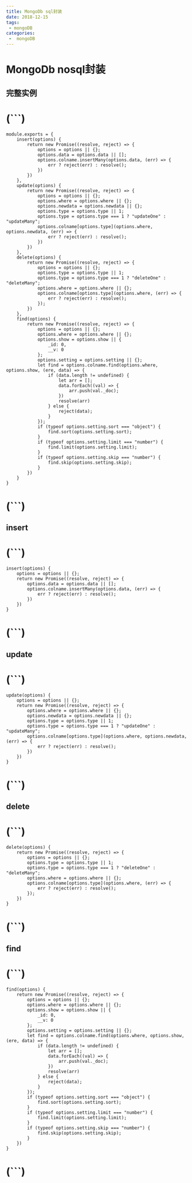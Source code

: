 ```yaml
---
title: MongoDb sql封装
date: 2018-12-15
tags:
 - mongoDB
categories:
 -  mongoDB
---
```




# MongoDb nosql封装
## 完整实例
# (```) 
    module.exports = {
        insert(options) {
            return new Promise((resolve, reject) => {
                options = options || {};
                options.data = options.data || [];
                options.colname.insertMany(options.data, (err) => {
                    err ? reject(err) : resolve();
                })
            })
        },
        update(options) {
            return new Promise((resolve, reject) => {
                options = options || {};
                options.where = options.where || {};
                options.newdata = options.newdata || {};
                options.type = options.type || 1;
                options.type = options.type === 1 ? "updateOne" : "updateMany";
                options.colname[options.type](options.where, options.newdata, (err) => {
                    err ? reject(err) : resolve();
                })
            })
        },
        delete(options) {
            return new Promise((resolve, reject) => {
                options = options || {};
                options.type = options.type || 1;
                options.type = options.type === 1 ? "deleteOne" : "deleteMany";
                options.where = options.where || {};
                options.colname[options.type](options.where, (err) => {
                    err ? reject(err) : resolve();
                });
            })
        },
        find(options) {
            return new Promise((resolve, reject) => {
                options = options || {};
                options.where = options.where || {};
                options.show = options.show || {
                    _id: 0,
                    __v: 0
                };
                options.setting = options.setting || {};
                let find = options.colname.find(options.where, options.show, (ere, data) => {
                    if (data.length != undefined) {
                        let arr = [];
                        data.forEach((val) => {
                            arr.push(val._doc);
                        })
                        resolve(arr)
                    } else {
                        reject(data);
                    }
                });
                if (typeof options.setting.sort === "object") {
                    find.sort(options.setting.sort);
                }
                if (typeof options.setting.limit === "number") {
                    find.limit(options.setting.limit);
                }
                if (typeof options.setting.skip === "number") {
                    find.skip(options.setting.skip);
                }
            })
        }
    }
# (```) 
## insert
# (```) 
    insert(options) {
        options = options || {};
        return new Promise((resolve, reject) => {
            options.data = options.data || [];
            options.colname.insertMany(options.data, (err) => {
                err ? reject(err) : resolve();
            })
        })
    }
# (```) 
## update
# (```) 
    update(options) {
        options = options || {};
        return new Promise((resolve, reject) => {
            options.where = options.where || {};
            options.newdata = options.newdata || {};
            options.type = options.type || 1;
            options.type = options.type === 1 ? "updateOne" : "updateMany";
            options.colname[options.type](options.where, options.newdata, (err) => {
                err ? reject(err) : resolve();
            })
        })
    }
# (```) 
## delete
# (```) 
    delete(options) {
        return new Promise((resolve, reject) => {
            options = options || {};
            options.type = options.type || 1;
            options.type = options.type === 1 ? "deleteOne" : "deleteMany";
            options.where = options.where || {};
            options.colname[options.type](options.where, (err) => {
                err ? reject(err) : resolve();
            });
        })
    }
# (```) 
## find
# (```) 
    find(options) {
        return new Promise((resolve, reject) => {
            options = options || {};
            options.where = options.where || {};
            options.show = options.show || {
                _id: 0,
                __v: 0
            };
            options.setting = options.setting || {};
            let find = options.colname.find(options.where, options.show, (ere, data) => {
                if (data.length != undefined) {
                    let arr = [];
                    data.forEach((val) => {
                        arr.push(val._doc);
                    })
                    resolve(arr)
                } else {
                    reject(data);
                }
            });
            if (typeof options.setting.sort === "object") {
                find.sort(options.setting.sort);
            }
            if (typeof options.setting.limit === "number") {
                find.limit(options.setting.limit);
            }
            if (typeof options.setting.skip === "number") {
                find.skip(options.setting.skip);
            }
        })
    }
# (```) 